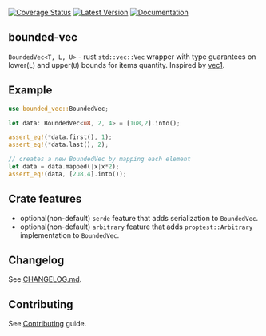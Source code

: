 [![Coverage Status](https://coveralls.io/repos/github/ergoplatform/bounded-vec/badge.svg?branch=develop)](https://coveralls.io/github/ergoplatform/bounded-vec?branch=develop)
[![Latest Version](https://img.shields.io/crates/v/bounded-vec.svg)](https://crates.io/crates/bounded-vec) [![Documentation](https://docs.rs/bounded-vec/badge.svg)](https://docs.rs/crate/bounded-vec)

## bounded-vec
`BoundedVec<T, L, U>` - rust `std::vec::Vec` wrapper with type guarantees on lower(`L`) and upper(`U`) bounds for items quantity. Inspired by [vec1](https://github.com/rustonaut/vec1).

## Example

```rust
use bounded_vec::BoundedVec;

let data: BoundedVec<u8, 2, 4> = [1u8,2].into();

assert_eq!(*data.first(), 1);
assert_eq!(*data.last(), 2);

// creates a new BoundedVec by mapping each element
let data = data.mapped(|x|x*2);
assert_eq!(data, [2u8,4].into());
```

## Crate features
- optional(non-default) `serde` feature that adds serialization to `BoundedVec`.
- optional(non-default) `arbitrary` feature that adds `proptest::Arbitrary` implementation to `BoundedVec`.

## Changelog
See [CHANGELOG.md](CHANGELOG.md).

## Contributing
See [Contributing](CONTRIBUTING.md) guide.
